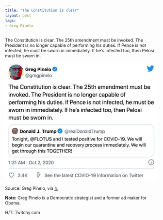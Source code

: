 ```yaml
---
title: "The Constitution is clear"
layout: post
tags:
- Greg Pinelo
---
```


The Constitution is clear. The 25th amendment must be invoked. The President is no longer capable of performing his duties. If Pence is not infected, he must be sworn in immediately. If he's infected too, then Pelosi must be sworn in.

![Greg Pinelo](/assets/2020-10-02-Twitter.jpg "Greg Pinelo: The Constitution is clear")

Source: Greg Pinelo, via [𝕏](https://x.com)

**Note:** Greg Pinelo is a Democratic strategist and a former ad maker for Obama.

H/T: Twitchy.com
